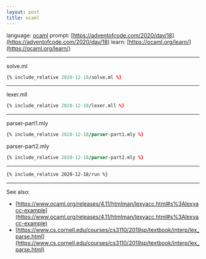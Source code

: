 ```yaml
---
layout: post
title: ocaml
---
```


language: [ocaml](https://ocaml.org)
prompt: [https://adventofcode.com/2020/day/18](https://adventofcode.com/2020/day/18)
learn: [https://ocaml.org/learn/](https://ocaml.org/learn/)

---

solve.ml

```ocaml
{% include_relative 2020-12-18/solve.ml %}
```
---

lexer.mll

```ocaml
{% include_relative 2020-12-18/lexer.mll %}
```
---

parser-part1.mly

```ocaml
{% include_relative 2020-12-18/parser-part1.mly %}
```

parser-part2.mly

```ocaml
{% include_relative 2020-12-18/parser-part2.mly %}
```
---

```bash
{% include_relative 2020-12-18/run %}
```

---

See also:

* [https://www.ocaml.org/releases/4.11/htmlman/lexyacc.html#s%3Alexyacc-example](https://www.ocaml.org/releases/4.11/htmlman/lexyacc.html#s%3Alexyacc-example)
* [https://www.cs.cornell.edu/courses/cs3110/2019sp/textbook/interp/lex_parse.html](https://www.cs.cornell.edu/courses/cs3110/2019sp/textbook/interp/lex_parse.html)

